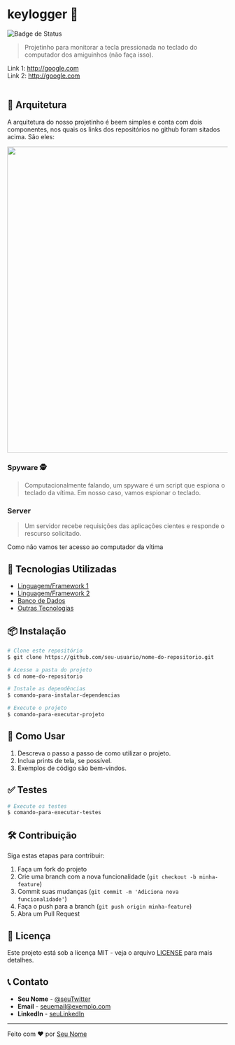 # keylogger 📝

![Badge de Status](https://img.shields.io/badge/status-Desenvolvido-purple)

> Projetinho para monitorar a tecla pressionada no teclado do computador dos amiguinhos (não faça isso).

Link 1: http://google.com <br>
Link 2: http://google.com
<br> <br>

## 🧩 Arquitetura
A arquitetura do nosso projetinho é beem simples e conta com dois componentes, nos quais os links dos repositórios no github foram sitados acima. São eles:

<p align="center">
  <img src="https://github.com/user-attachments/assets/4e526a40-233a-417f-bb66-32f3a4a01f23" width="700">
</p>

### Spyware 🕵️
> Computacionalmente falando, um spyware é um script que espiona o teclado da vítima. Em nosso caso, vamos espionar o teclado.

### Server
> Um servidor recebe requisições das aplicações cientes e responde o rescurso solicitado.

Como não vamos ter acesso ao computador da vítima


## 🧩 Tecnologias Utilizadas
- [Linguagem/Framework 1](https://site-oficial.com)
- [Linguagem/Framework 2](https://site-oficial.com)
- [Banco de Dados](https://site-oficial.com)
- [Outras Tecnologias](https://site-oficial.com)

## 📦 Instalação

```bash
# Clone este repositório
$ git clone https://github.com/seu-usuario/nome-do-repositorio.git

# Acesse a pasta do projeto
$ cd nome-do-repositorio

# Instale as dependências
$ comando-para-instalar-dependencias

# Execute o projeto
$ comando-para-executar-projeto
```

## 📖 Como Usar

1. Descreva o passo a passo de como utilizar o projeto.
2. Inclua prints de tela, se possível.
3. Exemplos de código são bem-vindos.

## ✅ Testes

```bash
# Execute os testes
$ comando-para-executar-testes
```

## 🛠 Contribuição

Siga estas etapas para contribuir:

1. Faça um fork do projeto
2. Crie uma branch com a nova funcionalidade (`git checkout -b minha-feature`)
3. Commit suas mudanças (`git commit -m 'Adiciona nova funcionalidade'`)
4. Faça o push para a branch (`git push origin minha-feature`)
5. Abra um Pull Request

## 📝 Licença

Este projeto está sob a licença MIT - veja o arquivo [LICENSE](LICENSE) para mais detalhes.

## 📞 Contato

- **Seu Nome** - [@seuTwitter](https://twitter.com/seuTwitter)
- **Email** - seuemail@exemplo.com
- **LinkedIn** - [seuLinkedIn](https://linkedin.com/in/seuLinkedIn)

---

Feito com ❤️ por [Seu Nome](https://github.com/seu-usuario)

